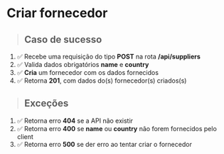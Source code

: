 # Criar fornecedor

> ## Caso de sucesso

1. ✅ Recebe uma requisição do tipo **POST** na rota **/api/suppliers**
2. ✅ Valida dados obrigatórios **name** e **country**
3. ✅ **Cria** um fornecedor com os dados fornecidos
4. ✅ Retorna **201**, com dados do(s) fornecedor(s) criados(s)

> ## Exceções

1. ✅ Retorna erro **404** se a API não existir
2. ✅ Retorna erro **400** se **name** ou **country** não forem fornecidos pelo client
3. ✅ Retorna erro **500** se der erro ao tentar criar o fornecedor